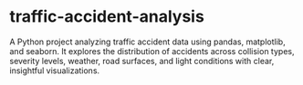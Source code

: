 # traffic-accident-analysis
A Python project analyzing traffic accident data using pandas, matplotlib, and seaborn. It explores the distribution of accidents across collision types, severity levels, weather, road surfaces, and light conditions with clear, insightful visualizations.
